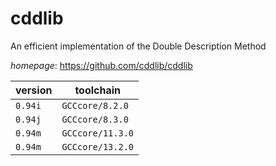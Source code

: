 # cddlib

An efficient implementation of the Double Description Method

*homepage*: <https://github.com/cddlib/cddlib>

version | toolchain
--------|----------
``0.94i`` | ``GCCcore/8.2.0``
``0.94j`` | ``GCCcore/8.3.0``
``0.94m`` | ``GCCcore/11.3.0``
``0.94m`` | ``GCCcore/13.2.0``
